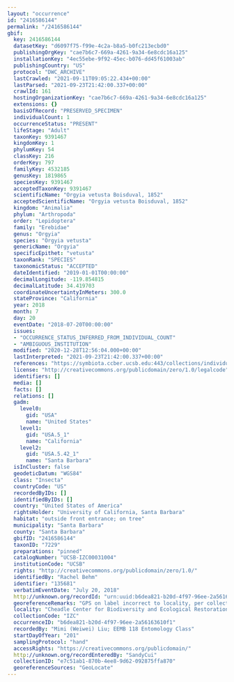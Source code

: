 ```yaml
---
layout: "occurrence"
id: "2416586144"
permalink: "/2416586144"
gbif:
  key: 2416586144
  datasetKey: "d6097f75-f99e-4c2a-b8a5-b0fc213ecbd0"
  publishingOrgKey: "cae7b6c7-669a-4261-9a34-6e8cdc16a125"
  installationKey: "4ec55ebe-9f92-45ec-b076-dd45f61003ab"
  publishingCountry: "US"
  protocol: "DWC_ARCHIVE"
  lastCrawled: "2021-09-11T09:05:22.434+00:00"
  lastParsed: "2021-09-23T21:42:00.337+00:00"
  crawlId: 161
  hostingOrganizationKey: "cae7b6c7-669a-4261-9a34-6e8cdc16a125"
  extensions: {}
  basisOfRecord: "PRESERVED_SPECIMEN"
  individualCount: 1
  occurrenceStatus: "PRESENT"
  lifeStage: "Adult"
  taxonKey: 9391467
  kingdomKey: 1
  phylumKey: 54
  classKey: 216
  orderKey: 797
  familyKey: 4532185
  genusKey: 1819865
  speciesKey: 9391467
  acceptedTaxonKey: 9391467
  scientificName: "Orgyia vetusta Boisduval, 1852"
  acceptedScientificName: "Orgyia vetusta Boisduval, 1852"
  kingdom: "Animalia"
  phylum: "Arthropoda"
  order: "Lepidoptera"
  family: "Erebidae"
  genus: "Orgyia"
  species: "Orgyia vetusta"
  genericName: "Orgyia"
  specificEpithet: "vetusta"
  taxonRank: "SPECIES"
  taxonomicStatus: "ACCEPTED"
  dateIdentified: "2019-01-01T00:00:00"
  decimalLongitude: -119.854815
  decimalLatitude: 34.419703
  coordinateUncertaintyInMeters: 300.0
  stateProvince: "California"
  year: 2018
  month: 7
  day: 20
  eventDate: "2018-07-20T00:00:00"
  issues:
  - "OCCURRENCE_STATUS_INFERRED_FROM_INDIVIDUAL_COUNT"
  - "AMBIGUOUS_INSTITUTION"
  modified: "2020-12-28T12:56:04.000+00:00"
  lastInterpreted: "2021-09-23T21:42:00.337+00:00"
  references: "https://symbiota.ccber.ucsb.edu:443/collections/individual/index.php?occid=135681"
  license: "http://creativecommons.org/publicdomain/zero/1.0/legalcode"
  identifiers: []
  media: []
  facts: []
  relations: []
  gadm:
    level0:
      gid: "USA"
      name: "United States"
    level1:
      gid: "USA.5_1"
      name: "California"
    level2:
      gid: "USA.5.42_1"
      name: "Santa Barbara"
  isInCluster: false
  geodeticDatum: "WGS84"
  class: "Insecta"
  countryCode: "US"
  recordedByIDs: []
  identifiedByIDs: []
  country: "United States of America"
  rightsHolder: "University of California, Santa Barbara"
  habitat: "outside front entrance; on tree"
  municipality: "Santa Barbara"
  county: "Santa Barbara"
  gbifID: "2416586144"
  taxonID: "7229"
  preparations: "pinned"
  catalogNumber: "UCSB-IZC00031004"
  institutionCode: "UCSB"
  rights: "http://creativecommons.org/publicdomain/zero/1.0/"
  identifiedBy: "Rachel Behm"
  identifier: "135681"
  verbatimEventDate: "July 20, 2018"
  http://unknown.org/recordId: "urn:uuid:b6dea821-b20d-4f97-96ee-2a56163610f1"
  georeferenceRemarks: "GPS on label incorrect to locality, per collector"
  locality: "Cheadle Center for Biodiversity and Ecological Restoration"
  collectionCode: "IZC"
  occurrenceID: "b6dea821-b20d-4f97-96ee-2a56163610f1"
  recordedBy: "Mimi (Weiwei) Liu; EEMB 118 Entomology Class"
  startDayOfYear: "201"
  samplingProtocol: "hand"
  accessRights: "https://creativecommons.org/publicdomain/"
  http://unknown.org/recordEnteredBy: "SandyCui"
  collectionID: "e7c51ab1-870b-4ee8-9d62-092875ffa870"
  georeferenceSources: "GeoLocate"
---
```

